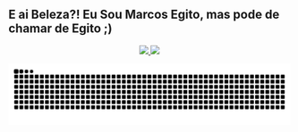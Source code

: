 ## E ai Beleza?! Eu Sou Marcos Egito, mas pode de chamar de Egito ;)
<div align="center">
  <a href="https://github.com/maregito">
  <img height="180em" src="https://github-readme-stats.vercel.app/api?username=maregito&show_icons=true&theme=blue&include_all_commits=true&count_private=false"/>
  <img height="180em" src="https://github-readme-stats.vercel.app/api/top-langs/?username=maregito&layout=compact&langs_count=7&theme=yellow"/>
</div>

![Snake animation](https://github.com/maregito/maregito/blob/output/github-contribution-grid-snake.svg) 
